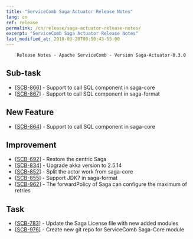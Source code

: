 ```yaml
---
title: "ServiceComb Saga Actuator Release Notes"
lang: cn
ref: release
permalink: /cn/release/saga-actuator-release-notes/
excerpt: "ServiceComb Saga Actuator Release Notes"
last_modified_at: 2018-03-28T00:50:43-55:00
---
```


        Release Notes - Apache ServiceComb - Version Saga-Actuator-0.3.0

<h2>        Sub-task
</h2>
<ul>
<li>[<a href='https://issues.apache.org/jira/browse/SCB-866'>SCB-866</a>] -         Support to call SQL component in saga-core
</li>
<li>[<a href='https://issues.apache.org/jira/browse/SCB-867'>SCB-867</a>] -         Support to call SQL component in saga-format
</li>
</ul>

<h2>        New Feature
</h2>
<ul>
<li>[<a href='https://issues.apache.org/jira/browse/SCB-864'>SCB-864</a>] -         Support to call SQL component in saga-core
</li>
</ul>

<h2>        Improvement
</h2>
<ul>
<li>[<a href='https://issues.apache.org/jira/browse/SCB-692'>SCB-692</a>] -         Restore the centric Saga
</li>
<li>[<a href='https://issues.apache.org/jira/browse/SCB-834'>SCB-834</a>] -         Upgrade akka version to 2.5.14
</li>
<li>[<a href='https://issues.apache.org/jira/browse/SCB-852'>SCB-852</a>] -         Split the actor work from saga-core
</li>
<li>[<a href='https://issues.apache.org/jira/browse/SCB-855'>SCB-855</a>] -         Support JDK7 in saga-format
</li>
<li>[<a href='https://issues.apache.org/jira/browse/SCB-962'>SCB-962</a>] -         The forwardPolicy of Saga can configure the maximum of retries
</li>
</ul>

<h2>        Task
</h2>
<ul>
<li>[<a href='https://issues.apache.org/jira/browse/SCB-783'>SCB-783</a>] -         Update the Saga License file with new added modules
</li>
<li>[<a href='https://issues.apache.org/jira/browse/SCB-976'>SCB-976</a>] -         Create new git repo for ServiceComb Saga-Core module
</li>
</ul>
